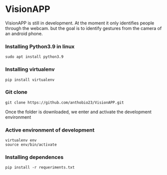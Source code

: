# VisionAPP
VisionAPP is still in development. 
At the moment it only identifies people
through the webcam. but the goal is to 
identify gestures from the camera of an android phone.

### Installing Python3.9 in linux
    sudo apt install python3.9
    
### Installing virtualenv
    pip install virtualenv

### Git clone
    git clone https://github.com/anthobio23/VisionAPP.git

Once the folder is downloaded, we enter and activate the development environment

### Active environment of development
    virtualenv env
    source env/bin/activate

### Installing dependences
    pip install -r requeriments.txt
